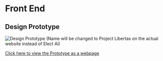 # Front End

## Design Prototype
![Design Prototype](https://github.com/gastori/Project-Libertas/blob/okistuff.webportal/WebPortal/assets/prototype.PNG?raw=true)
(Name will be changed to Project Libertas on the actual website instead of Elect AI)


[Click here to view the Prototype as a webpage](https://xd.adobe.com/embed/2fcd7020-32d0-4eff-b6be-9e38b932d440-7a9e/?fullscreen "Adobe XD presentation")